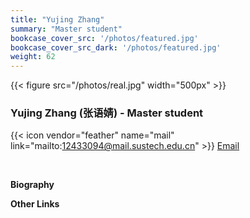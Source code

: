 ```yaml
---
title: "Yujing Zhang"
summary: "Master student"
bookcase_cover_src: '/photos/featured.jpg'
bookcase_cover_src_dark: '/photos/featured.jpg'
weight: 62
---
```



{{< figure src="/photos/real.jpg" width="500px" >}}

### Yujing Zhang (张语婧) - Master student

{{< icon vendor="feather" name="mail" link="mailto:12433094@mail.sustech.edu.cn" >}} [Email](mailto:12433094@mail.sustech.edu.cn)

&nbsp;

__Biography__

__Other Links__
